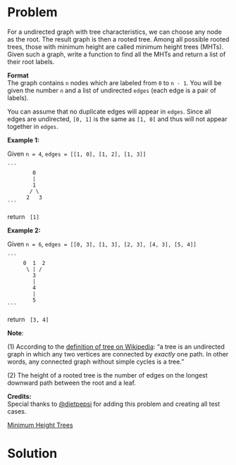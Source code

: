 
# Problem

For a undirected graph with tree characteristics, we can choose any node as
the root. The result graph is then a rooted tree. Among all possible rooted
trees, those with minimum height are called minimum height trees (MHTs). Given
such a graph, write a function to find all the MHTs and return a list of their
root labels.

**Format**  
The graph contains `n` nodes which are labeled from `0` to `n - 1`. You will
be given the number `n` and a list of undirected `edges` (each edge is a pair
of labels).

You can assume that no duplicate edges will appear in `edges`. Since all edges
are undirected, `[0, 1]` is the same as `[1, 0]` and thus will not appear
together in `edges`.

**Example 1:**

Given `n = 4`, `edges = [[1, 0], [1, 2], [1, 3]]`

    ```
            0
            |
            1
           / \
          2   3
    ```

return ` [1]`

**Example 2:**

Given `n = 6`, `edges = [[0, 3], [1, 3], [2, 3], [4, 3], [5, 4]]`

    ```
         0  1  2
          \ | /
            3
            |
            4
            |
            5
    ```

return ` [3, 4]`

**Note**: 

(1) According to the [definition of tree on
Wikipedia](https://en.wikipedia.org/wiki/Tree_(graph_theory)): “a tree is an
undirected graph in which any two vertices are connected by _exactly_ one
path. In other words, any connected graph without simple cycles is a tree.”

(2) The height of a rooted tree is the number of edges on the longest downward
path between the root and a leaf.

**Credits:**  
Special thanks to [@dietpepsi](https://leetcode.com/discuss/user/dietpepsi)
for adding this problem and creating all test cases.



[Minimum Height Trees](https://leetcode.com/problems/minimum-height-trees)

# Solution



